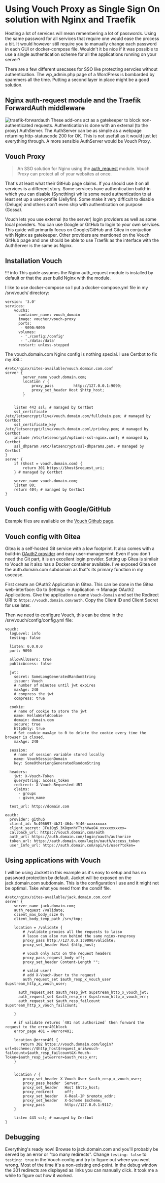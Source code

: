 # Using Vouch Proxy as Single Sign On solution with Nginx and Traefik

Hosting a lot of services will mean remembering a lot of passwords. Using the same password for all services that require one would ease the process a bit. It would however still require you to manually change each password in each GUI or docker-compose file. Wouldn't it be nice if it was possible to use a single authentication scheme for all the applications running on your server? 

There are a few different usecases for SSO like protecting servcies without authentication. The wp_admin.php page of a WordPress is bombarded by spammers all the time. Putting a second layer in place might be a good solution. 

## Nginx auth-request module and the Traefik ForwardAuth middleware
![traefik-forwardauth](https://doc.traefik.io/traefik/assets/img/middleware/authforward.png)
These add-ons act as a gatekeeper to block non-authenticated requests. Authentication is done with an external (to the proxy) AuthServer. The AuthServer can be as simple as a webpage returning http-statuscode 200 for OK. This is not usefull as it would just let everything through. A more sensible AuthServer would be Vouch Proxy. 

## Vouch Proxy
> An SSO solution for Nginx using the [auth_request](http://nginx.org/en/docs/http/ngx_http_auth_request_module.html) module. Vouch Proxy can protect all of your websites at once.

That's at least what their GitHub page claims. If you should use it on all services is a different story. Some services have authentication build-in which you can disable (Syncthing) while some need authentication to at least set up a user-profile (Jellyfin). Some make it very difficult to disable (Deluge) and others don't even ship with authentication on purpose (Gossa).

Vouch lets you use external (to the server) login providers as well as some local providers. You can use Google or GitHub to login to your own services. This guide will primarily focus on Google/GitHub and Gitea in conjuction with Nginx as gatekeeper. Other providers are mentioned on the Vouch GitHub page and one should be able to use Traefik as the interface with the AuthServer is the same as Nginx. 

## Installation Vouch
!!! info
    This guide assumes the Nginx auth_request module is installed by default or that the user build Nginx with the module.

I like to use docker-compose so I put a docker-compose.yml file in my /srv/vouch/ directory:
```
version: '3.0'
services:
    vouch1:
      container_name: vouch_domain
      image: voucher/vouch-proxy
      ports:
       - 9090:9090
      volumes:
       - './config:/config'
       - './data:/data'
      restart: unless-stopped
```

The vouch.domain.com Nginx config is nothing special. I use Certbot to fix my SSL:
```
#/etc/nginx/sites-available/vouch.domain.com.conf
server {
        server_name vouch.domain.com;
        location / {
            proxy_pass         http://127.0.0.1:9090;
            proxy_set_header Host $http_host;
        }


    listen 443 ssl; # managed by Certbot
    ssl_certificate /etc/letsencrypt/live/vouch.domain.com/fullchain.pem; # managed by Certbot
    ssl_certificate_key /etc/letsencrypt/live/vouch.domain.coml/privkey.pem; # managed by Certbot
    include /etc/letsencrypt/options-ssl-nginx.conf; # managed by Certbot
    ssl_dhparam /etc/letsencrypt/ssl-dhparams.pem; # managed by Certbot
}
server {
    if ($host = vouch.domain.com) {
        return 301 https://$host$request_uri;
    } # managed by Certbot

    server_name vouch.domain.com;
    listen 80;
    return 404; # managed by Certbot
}
```

## Vouch config with Google/GitHub
Example files are available on the [Vouch Github page](https://github.com/vouch/vouch-proxy/tree/master/config).

## Vouch config with Gitea
Gitea is a self-hosted Git service with a low footprint. It also comes with a build-in [OAuth2 provider](https://docs.gitea.io/en-us/oauth2-provider/) and easy user-management. Even if you don't need the Git part, it is an excellent login provider. 
Setting up Gitea is similair to Vouch as it also has a Docker container available. I've exposed Gitea on the auth.domain.com subdomain as that's its primary function in my usecase.

First create an OAuth2 Application in Gitea. This can be done in the Gitea web-interface: Go to Settings -> Application -> Manage OAuth2 Applications. Give the application a name `Vouch-Domain` and set the Redirect URI to `https://vouch.domain.com/auth`. Copy the Client ID and Client Secret for use later. 

Then we need to configure Vouch, this can be done in the /srv/vouch/config/config.yml file:
```
vouch:
  logLevel: info
  testing: false

  listen: 0.0.0.0
  port: 9090

  allowAllUsers: true
  publicAccess: false

  jwt:
    secret: SomeLongGeneratedRandomString
    issuer: Vouch
    # number of minutes until jwt expires
    maxAge: 240
    # compress the jwt
    compress: true

  cookie:
    # name of cookie to store the jwt
    name: HelloWorldCookie
    domain: domain.com
    secure: true
    httpOnly: true
    # Set cookie maxAge to 0 to delete the cookie every time the browser is closed.
    maxAge: 240

  session:
    # name of session variable stored locally
    name: VouchSessionDomain
    key: SomeOtherLongGeneratedRandomString

  headers:
    jwt: X-Vouch-Token
    querystring: access_token
    redirect: X-Vouch-Requested-URI
    claims:
      - groups
      - given_name

  test_url: http://domain.com

oauth:
  provider: github
  client_id: 5c496697-4b21-464c-9f46-xxxxxxxxx
  client_secret: JFuiOg5_3K8qxnhYTYzhVwaO4_xxxxxxxxxxx=
  callback_url: https://vouch.domain.com/auth
  auth_url: https://auth.domain.com/login/oauth/authorize
  token_url: https://auth.domain.com/login/oauth/access_token
  user_info_url: https://auth.domain.com/api/v1/user?token=
```

## Using applications with Vouch
I will be using Jackett in this example as it's easy to setup and has no password protection by default. Jacket will be exposed on the jack.domain.com subdomain. 
This is the configuration I use and it might not be optimal. Take what you need from the condif file. 

```
#/etc/nginx/sites-available/jack.domain.com.conf
server {
    server_name jack.domain.com;
    auth_request /validate;
    client_max_body_size 0;
    client_body_temp_path /srv/tmp;

    location = /validate {
        # /validate proxies all the requests to lasso
        # lasso can also run behind the same nginx-revproxy
        proxy_pass http://127.0.0.1:9090/validate;
        proxy_set_header Host $http_host;

        # vouch only acts on the request headers
        proxy_pass_request_body off;
        proxy_set_header Content-Length "";

        # valid user!
        # add X-Vouch-User to the request
        auth_request_set $auth_resp_x_vouch_user $upstream_http_x_vouch_user;

      auth_request_set $auth_resp_jwt $upstream_http_x_vouch_jwt;
      auth_request_set $auth_resp_err $upstream_http_x_vouch_err;
      auth_request_set $auth_resp_failcount $upstream_http_x_vouch_failcount;

    }

    # if validate returns `401 not authorized` then forward the request to the error401block
    error_page 401 = @error401;

    location @error401 {
       return 302 https://vouch.domain.com/login?url=$scheme://$http_host$request_uri&vouch-failcount=$auth_resp_failcount&X-Vouch-Token=$auth_resp_jwt&error=$auth_resp_err;
    }


    location / {
        proxy_set_header X-Vouch-User $auth_resp_x_vouch_user;
        proxy_pass_header  Server;
        proxy_set_header   Host $http_host;
        proxy_redirect     off;
        proxy_set_header   X-Real-IP $remote_addr;
        proxy_set_header   X-Scheme $scheme;
        proxy_pass         http://127.0.0.1:9117;
    }

    listen 443 ssl; # managed by Certbot
}
```

## Debugging
Everything's ready now! Browse to jack.domain.com and you'll probably be served by an error or "too many redirects". Change `testing: false` to `testing: true` in the Vouch config and try to figure out where you went wrong. Most of the time it's a non-existing end-point. In the debug window the 301 redirects are displayed as links you can manually click. It took me a while to figure out how it worked.  
